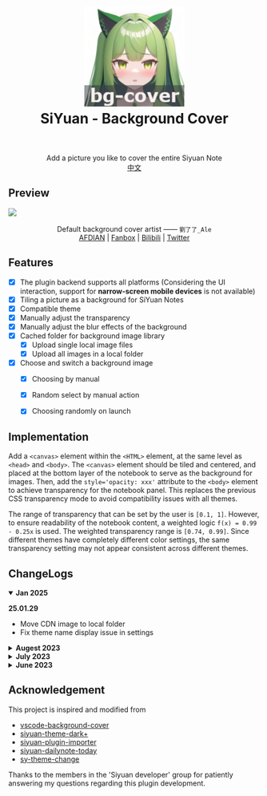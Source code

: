<h1 align="center">
  <br>
    <img src="./icon.png" alt="logo" width="200">
  <br>
  SiYuan - Background Cover
  <br>
  <br>
</h1>

<p align="center">
Add a picture you like to cover the entire Siyuan Note
<br/>
<a href="./README.md">中文</a>
</p>

## Preview

![](https://cdn.jsdelivr.net/gh/HowcanoeWang/siyuan-plugin-background-cover/preview.png)

<div align="center">
Default background cover artist ——   
<code>劉了了_Ale</code><br>
<a href="https://afdian.net/a/_LIAO">AFDIAN</a> | 
<a href="https://www.fanbox.cc/@ale">Fanbox</a> | 
<a href="https://space.bilibili.com/3883010">Bilibili</a> | 
<a href="https://twitter.com/_LIAO">Twitter</a>
</div>

## Features

- [X] The plugin backend supports all platforms (Considering the UI interaction, support for **narrow-screen mobile devices** is not available)
- [X] Tiling a picture as a background for SiYuan Notes
- [X] Compatible theme
- [X] Manually adjust the transparency
- [X] Manually adjust the blur effects of the background
- [X] Cached folder for background image library
  - [X] Upload single local image files
  - [X] Upload all images in a local folder
- [x] Choose and switch a background image
  - [x] Choosing by manual
  - [X] Random select by manual action
  - [X] Choosing randomly on launch


## Implementation

Add a `<canvas>` element within the `<HTML>` element, at the same level as `<head>` and `<body>`. The `<canvas>` element should be tiled and centered, and placed at the bottom layer of the notebook to serve as the background for images. Then, add the `style='opacity: xxx'` attribute to the `<body>` element to achieve transparency for the notebook panel. This replaces the previous CSS transparency mode to avoid compatibility issues with all themes.

The range of transparency that can be set by the user is `[0.1, 1]`. However, to ensure readability of the notebook content, a weighted logic `f(x) = 0.99 - 0.25x` is used. The weighted transparency range is `[0.74, 0.99]`. Since different themes have completely different color settings, the same transparency setting may not appear consistent across different themes.

## ChangeLogs

<details open>
<summary><b>Jan 2025</b></summary>

**25.01.29**

* Move CDN image to local folder
* Fix theme name display issue in settings

</details>

<details>
<summary><b>Augest 2023</b></summary>

**23.08.28**

* Provide an option to disable the transparency of the `<body>` element (setting the foreground opacity to 0) to accommodate transparent themes such as `Cliff-Dark` and `Dark+`.

**23.08.20**

* Add file upload notice for Android App

**23.08.19**

* Use the `themes.json` file from GitHub to replace the time-consuming `api/bazaar/getInstalledTheme` function.
* For users in mainland China who have difficulties accessing GitHub directly, the plugin will provide temporary cached information about the latest themes within the plugin itself.

**23.08.15**

* Add theme blocking functionality to support disabling the plugin on specific themes.
* The plugin backend supports all platforms, while the frontend UI is only available for desktop wide screens.

**23.08.13**

* Fix the issue with the reset button throwing an error.
* Deprecated the use of the CSS mode and switched to using the global opacity mode to address theme compatibility issues.

</details>

<details>
<summary><b>July 2023</b></summary>

**23.07.31**

* Solve stucking in an infinite loop of theme change and refresh

**23.07.26**

* Optimize file hash logic
* Fix the issue of the invisible setting button in the marketplace
* Use global variables to simplify function parameters (remove some PluginInstance parameters)

**23.07.25**

* Change from deleting images to adding them to configs.json when redundant images are found in the cache but meet the hash criteria, in order to handle cross-device synchronization.
* Fix the bug where the UI settings for transparent mode and compatibility mode are not effective.
* Modify the prefix prompt in the output logs of developer mode.

**23.07.22**

- Refactor project structure.

**23.07.16**

- Add scroll bar adaptation for UI exceeding parts

**23.07.07**

- Change the settings UI, add a Transparent Mode toggle and compatibility theme.
- Initialize compatibility settings UI.

</details>

<details>
<summary><b>June 2023</b></summary>

**23.06.30**

- Make popup dialog for cache manager
- Redesign the shortcut key mapping

**23.06.28**

* For the 2.9.3 version of Joplin, modify the cache directory `/data/plugins/{name}/` to `/data/public/{name}/`.
* Support batch image upload mode (limited to 50 images).
* Support random non-repetitive image selection for the current image.
* Fix UI interaction bugs in the settings interface.

**23.06.27**

- Fixing bugs related to UI interactions in the settings panel.
- Refactoring the logic of the opacity mode to modify the parent component of `dockLeft`, `dockRight`, and `layouts` instead of modifying them individually. The parent component is `<div class="fn__flex-1 fn__flex ...>` and it will be assigned a custom ID by the plugin: `dockPanel`.
- Adding all natively supported themes to the whitelist for compatibility purposes.

**23.06.26**

- Add image offset settings
- Add theme adaptation whitelist, which not support theme adaptation switch

**23.06.24**

- Change the transparency scheme to: toolbar, dockLeft, dockRight, dockBottom and status bar modifying alpha value of colors, and editor (layouts) modifying the opacity property.
- When changing the theme, force-reload the note interface.
- Modify the compatitivity on theme again
- Add a compatibility mode button that can switch between overall opacity mode and CSS opacity mode.
- Optimize file hash method to speed up calculation speed.

**23.06.23**

- Reduce the length of the image hash file to 15 characters.
- Implement startup cache folders and index calibration and prompt function.
- Implement the function of randomly selecting backgrounds.
- Optimize handling of 404 errors for images during startup.
- Separate the bilingual documents.
- Implement the random selection function on launching
- Check the compatitivity on theme again

**23.06.22**

- Adapt to 3 more themes
- remove the hash code of the current image in setting
- Adjust the logic for weighted opacity
- Use layer container `<div id="bgLayer">` instead of the `<body>` element to store the background.
- Support background blurring function
- Modify the layouts of the setting Panel UI
- Temporarily remove the buttons of unsupported functions

**23.06.21**

- Implementation theme adaptation on theme change
- Support upload single local images into the cache folder
- Support clear all cached images
- Update the data structure for recording the cached images
- Add developer debug switch button

**23.06.20**

- Implement the image upload dialog
- Implemented the selection of an image upload and saved it to the cache path using the Source API.
- After turning on and off the plugin, realize color optimization for specific themes (such as the `toolbar` of the Savor theme).
- By using DOM monitoring to detect theme changes (not yet implemented in conjunction with the above optimization).

**23.06.18**

- Support user config IO
- Modify the layouts of Bug report and setting Panel UI

**23.06.17**

- Achieve image transparency by modifying the `opacity` of `<body>` element, abandoning the modification of the alpha value of `background-color` in the CSS style.
- support the setting interactions of checkbox and slider
- support the plugin on button in menu
- Dialog for Bug report

**23.06.16**

- Onload when starting SiYuan
- implement the image replacement and transparency

**23.06.14**

- initialize the project

</details>

## Acknowledgement

This project is inspired and modified from

* [vscode-background-cover](https://github.com/AShujiao/vscode-background-cover)
* [siyuan-theme-dark+](https://github.com/Zuoqiu-Yingyi/siyuan-theme-dark-plus)
* [siyuan-plugin-importer](https://github.com/terwer/siyuan-plugin-importer/tree/main)
* [siyuan-dailynote-today](https://github.com/frostime/siyuan-dailynote-today)
* [sy-theme-change](https://github.com/frostime/sy-theme-change/tree/main)

Thanks to the members in the 'Siyuan developer' group for patiently answering my questions regarding this plugin development.
